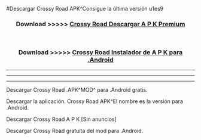 #Descargar Crossy Road  APK^Consigue la última versión u1es9



<div align="center">
<h3>Download >>>>> <a href="https://es-sites.web.app/?es= Crossy Road ">Crossy Road  Descargar A P K Premium</a></h3><br>

<h3>Download >>>>> <a href="https://es-sites.web.app/?es= Crossy Road ">Crossy Road  Instalador de A P K para .Android</a></h3>
</div>


----------------------------------------------------------

----------------------------------------------------------

----------------------------------------------------------

Descargar Crossy Road  .APK^MOD^ para .Android gratis.

Descargar la aplicación. Crossy Road  APK^El nombre es la versión para .Android.

Descargar Crossy Road  A P K [Sin anuncios]

Descargar Crossy Road  gratuita del mod para .Android.